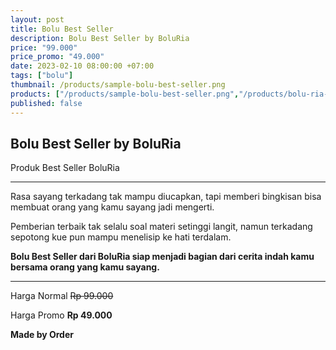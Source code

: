 ```yaml
---
layout: post
title: Bolu Best Seller
description: Bolu Best Seller by BoluRia
price: "99.000"
price_promo: "49.000"
date: 2023-02-10 08:00:00 +07:00
tags: ["bolu"]
thumbnail: /products/sample-bolu-best-seller.png
products: ["/products/sample-bolu-best-seller.png","/products/bolu-ria-wiradesa.jpg"]
published: false
---
```


## Bolu Best Seller by BoluRia ##

Produk Best Seller BoluRia

---

Rasa sayang terkadang tak mampu diucapkan, tapi memberi bingkisan bisa membuat orang yang kamu sayang jadi mengerti.

Pemberian terbaik tak selalu soal materi setinggi langit, namun terkadang sepotong kue pun mampu menelisip ke hati terdalam.

**Bolu Best Seller dari BoluRia siap menjadi bagian dari cerita indah kamu bersama orang yang kamu sayang.**

---

Harga Normal ~~Rp 99.000~~

Harga Promo **Rp 49.000**

**Made by Order**
